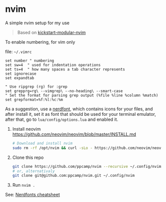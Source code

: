 # nvim

A simple nvim setup for my use


> Based on [kickstart-modular-nvim]


To enable numbering, for vim only

file: `~/.vimrc`

```.vimrc
set number " numbering
set sw=4  " used for indentation operations
set ts=4  " how many spaces a tab character represents
set ignorecase
set expandtab

" Use ripgrep (rg) for :grep
set grepprg=rg\ --vimgrep\ --no-heading\ --smart-case
" Set the format for parsing grep output (%file %line %column %match)
set grepformat=%f:%l:%c:%m
```


As a suggestion, use a [nerdfont], which contains icons for your files, and after install it,
set it as font that should be used for your terminal emulator, after that, go to `lua/config/options.lua`
and enabled it.

1. Install neovim https://github.com/neovim/neovim/blob/master/INSTALL.md
    ```bash
    # Download and install nvim
    sudo rm -rf /opt/nvim && curl -sLo - https://github.com/neovim/neovim/releases/latest/download/nvim-linux-x86_64.tar.gz  | sudo tar -xz -C /opt
    ```
2. Clone this repo
    ```bash
    git clone https://github.com/ppcamp/nvim --recursive ~/.config/nvim
    # or, alternativaly
	git clone git@github.com:ppcamp/nvim.git ~/.config/nvim
	```
3. Run `nvim .`


See: [Nerdfonts cheatsheet](https://www.nerdfonts.com/cheat-sheet)


[kickstart-modular-nvim]: https://github.com/dam9000/kickstart-modular.nvim
[nerdfont]: https://www.nerdfonts.com/font-downloads
